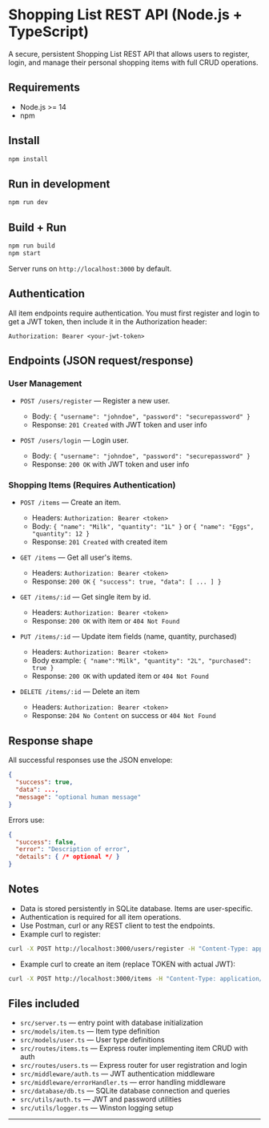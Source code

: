 # Shopping List REST API (Node.js + TypeScript)

A secure, persistent Shopping List REST API that allows users to register, login, and manage their personal shopping items with full CRUD operations.

## Requirements
- Node.js >= 14
- npm

## Install
```bash
npm install
```

## Run in development
```bash
npm run dev
```

## Build + Run
```bash
npm run build
npm start
```

Server runs on `http://localhost:3000` by default.

## Authentication
All item endpoints require authentication. You must first register and login to get a JWT token, then include it in the Authorization header:
```
Authorization: Bearer <your-jwt-token>
```

## Endpoints (JSON request/response)

### User Management
- `POST /users/register` — Register a new user.
  - Body: `{ "username": "johndoe", "password": "securepassword" }`
  - Response: `201 Created` with JWT token and user info

- `POST /users/login` — Login user.
  - Body: `{ "username": "johndoe", "password": "securepassword" }`
  - Response: `200 OK` with JWT token and user info

### Shopping Items (Requires Authentication)
- `POST /items` — Create an item.
  - Headers: `Authorization: Bearer <token>`
  - Body: `{ "name": "Milk", "quantity": "1L" }` or `{ "name": "Eggs", "quantity": 12 }`
  - Response: `201 Created` with created item

- `GET /items` — Get all user's items.
  - Headers: `Authorization: Bearer <token>`
  - Response: `200 OK` `{ "success": true, "data": [ ... ] }`

- `GET /items/:id` — Get single item by id.
  - Headers: `Authorization: Bearer <token>`
  - Response: `200 OK` with item or `404 Not Found`

- `PUT /items/:id` — Update item fields (name, quantity, purchased)
  - Headers: `Authorization: Bearer <token>`
  - Body example: `{ "name":"Milk", "quantity": "2L", "purchased": true }`
  - Response: `200 OK` with updated item or `404 Not Found`

- `DELETE /items/:id` — Delete an item
  - Headers: `Authorization: Bearer <token>`
  - Response: `204 No Content` on success or `404 Not Found`

## Response shape
All successful responses use the JSON envelope:
```json
{
  "success": true,
  "data": ...,
  "message": "optional human message"
}
```

Errors use:
```json
{
  "success": false,
  "error": "Description of error",
  "details": { /* optional */ }
}
```

## Notes
- Data is stored persistently in SQLite database. Items are user-specific.
- Authentication is required for all item operations.
- Use Postman, curl or any REST client to test the endpoints.
- Example curl to register:
```bash
curl -X POST http://localhost:3000/users/register -H "Content-Type: application/json" -d '{ "username":"johndoe", "password":"securepassword" }'
```
- Example curl to create an item (replace TOKEN with actual JWT):
```bash
curl -X POST http://localhost:3000/items -H "Content-Type: application/json" -H "Authorization: Bearer TOKEN" -d '{ "name":"Bread", "quantity":"1 loaf" }'
```

## Files included
- `src/server.ts` — entry point with database initialization
- `src/models/item.ts` — Item type definition
- `src/models/user.ts` — User type definitions
- `src/routes/items.ts` — Express router implementing item CRUD with auth
- `src/routes/users.ts` — Express router for user registration and login
- `src/middleware/auth.ts` — JWT authentication middleware
- `src/middleware/errorHandler.ts` — error handling middleware
- `src/database/db.ts` — SQLite database connection and queries
- `src/utils/auth.ts` — JWT and password utilities
- `src/utils/logger.ts` — Winston logging setup

---

#
